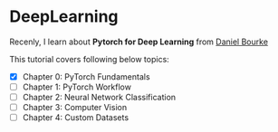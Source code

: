 # DeepLearning
Recenly, I learn about **Pytorch for Deep Learning** from [Daniel Bourke](https://youtu.be/Z_ikDlimN6A?si=JYUbk7jNR2Gfw1zn)

This tutorial covers following below topics:

- [x] Chapter 0: PyTorch Fundamentals
- [ ] Chapter 1: PyTorch Workflow
- [ ] Chapter 2: Neural Network Classification
- [ ] Chapter 3: Computer Vision
- [ ] Chapter 4: Custom Datasets
